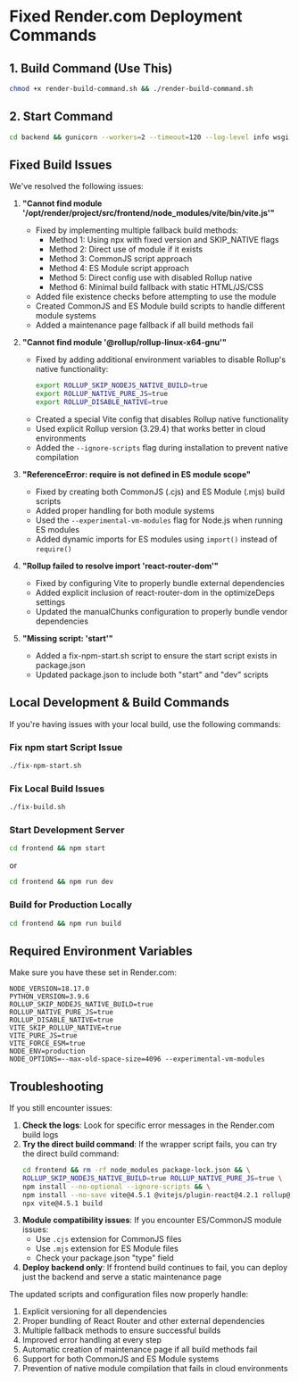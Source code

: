 # Fixed Render.com Deployment Commands

## 1. Build Command (Use This)

```bash
chmod +x render-build-command.sh && ./render-build-command.sh
```

## 2. Start Command

```bash
cd backend && gunicorn --workers=2 --timeout=120 --log-level info wsgi:app
```

## Fixed Build Issues

We've resolved the following issues:

1. **"Cannot find module '/opt/render/project/src/frontend/node_modules/vite/bin/vite.js'"**

   - Fixed by implementing multiple fallback build methods:
     - Method 1: Using npx with fixed version and SKIP_NATIVE flags
     - Method 2: Direct use of module if it exists
     - Method 3: CommonJS script approach
     - Method 4: ES Module script approach
     - Method 5: Direct config use with disabled Rollup native
     - Method 6: Minimal build fallback with static HTML/JS/CSS
   - Added file existence checks before attempting to use the module
   - Created CommonJS and ES Module build scripts to handle different module systems
   - Added a maintenance page fallback if all build methods fail

2. **"Cannot find module '@rollup/rollup-linux-x64-gnu'"**

   - Fixed by adding additional environment variables to disable Rollup's native functionality:
     ```bash
     export ROLLUP_SKIP_NODEJS_NATIVE_BUILD=true
     export ROLLUP_NATIVE_PURE_JS=true
     export ROLLUP_DISABLE_NATIVE=true
     ```
   - Created a special Vite config that disables Rollup native functionality
   - Used explicit Rollup version (3.29.4) that works better in cloud environments
   - Added the `--ignore-scripts` flag during installation to prevent native compilation

3. **"ReferenceError: require is not defined in ES module scope"**

   - Fixed by creating both CommonJS (.cjs) and ES Module (.mjs) build scripts
   - Added proper handling for both module systems
   - Used the `--experimental-vm-modules` flag for Node.js when running ES modules
   - Added dynamic imports for ES modules using `import()` instead of `require()`

4. **"Rollup failed to resolve import 'react-router-dom'"**

   - Fixed by configuring Vite to properly bundle external dependencies
   - Added explicit inclusion of react-router-dom in the optimizeDeps settings
   - Updated the manualChunks configuration to properly bundle vendor dependencies

5. **"Missing script: 'start'"**
   - Added a fix-npm-start.sh script to ensure the start script exists in package.json
   - Updated package.json to include both "start" and "dev" scripts

## Local Development & Build Commands

If you're having issues with your local build, use the following commands:

### Fix npm start Script Issue

```bash
./fix-npm-start.sh
```

### Fix Local Build Issues

```bash
./fix-build.sh
```

### Start Development Server

```bash
cd frontend && npm start
```

or

```bash
cd frontend && npm run dev
```

### Build for Production Locally

```bash
cd frontend && npm run build
```

## Required Environment Variables

Make sure you have these set in Render.com:

```
NODE_VERSION=18.17.0
PYTHON_VERSION=3.9.6
ROLLUP_SKIP_NODEJS_NATIVE_BUILD=true
ROLLUP_NATIVE_PURE_JS=true
ROLLUP_DISABLE_NATIVE=true
VITE_SKIP_ROLLUP_NATIVE=true
VITE_PURE_JS=true
VITE_FORCE_ESM=true
NODE_ENV=production
NODE_OPTIONS=--max-old-space-size=4096 --experimental-vm-modules
```

## Troubleshooting

If you still encounter issues:

1. **Check the logs**: Look for specific error messages in the Render.com build logs
2. **Try the direct build command**: If the wrapper script fails, you can try the direct build command:
   ```bash
   cd frontend && rm -rf node_modules package-lock.json && \
   ROLLUP_SKIP_NODEJS_NATIVE_BUILD=true ROLLUP_NATIVE_PURE_JS=true \
   npm install --no-optional --ignore-scripts && \
   npm install --no-save vite@4.5.1 @vitejs/plugin-react@4.2.1 rollup@3.29.4 react-router-dom@6.20.0 --no-optional --ignore-scripts && \
   npx vite@4.5.1 build
   ```
3. **Module compatibility issues**: If you encounter ES/CommonJS module issues:
   - Use `.cjs` extension for CommonJS files
   - Use `.mjs` extension for ES Module files
   - Check your package.json "type" field
4. **Deploy backend only**: If frontend build continues to fail, you can deploy just the backend and serve a static maintenance page

The updated scripts and configuration files now properly handle:

1. Explicit versioning for all dependencies
2. Proper bundling of React Router and other external dependencies
3. Multiple fallback methods to ensure successful builds
4. Improved error handling at every step
5. Automatic creation of maintenance page if all build methods fail
6. Support for both CommonJS and ES Module systems
7. Prevention of native module compilation that fails in cloud environments
